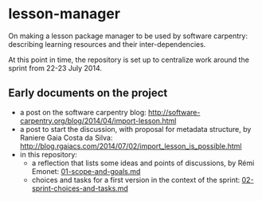 lesson-manager
==============

On making a lesson package manager to be used by software carpentry: describing learning resources and their inter-dependencies.

At this point in time, the repository is set up to centralize work around the sprint from 22-23 July 2014.

## Early documents on the project

- a post on the software carpentry blog: http://software-carpentry.org/blog/2014/04/import-lesson.html
- a post to start the discussion, with proposal for metadata structure, by Raniere Gaia Costa da Silva: http://blog.rgaiacs.com/2014/07/02/import_lesson_is_possible.html
- in this repository:
  - a reflection that lists some ideas and points of discussions, by Rémi Emonet: [01-scope-and-goals.md](01-scope-and-goals.md)
  - choices and tasks for a first version in the context of the sprint: [02-sprint-choices-and-tasks.md](02-sprint-choices-and-tasks.md)
